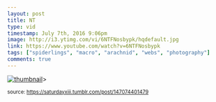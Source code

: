 ```yaml
---
layout: post
title: NT
type: vid
timestamp: July 7th, 2016 9:06pm
image: http://i3.ytimg.com/vi/6NTFNosbypk/hqdefault.jpg
link: https://www.youtube.com/watch?v=6NTFNosbypk
tags: ["spiderlings", "macro", "arachnid", "webs", "photography"]
comments: true
---
```

[![thumbnail](http://i3.ytimg.com/vi/6NTFNosbypk/hqdefault.jpg)](https://www.youtube.com/watch?v=6NTFNosbypk)>
  
<small>source: https://saturdayxiii.tumblr.com/post/147074401479</small>